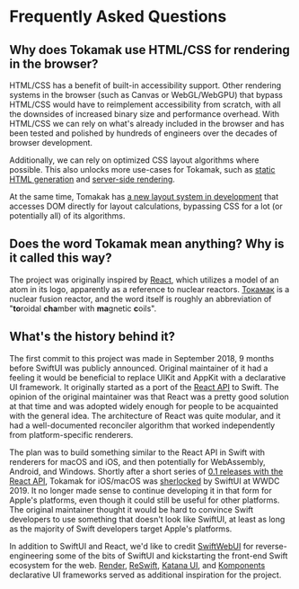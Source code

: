 # Frequently Asked Questions

## Why does Tokamak use HTML/CSS for rendering in the browser?

HTML/CSS has a benefit of built-in accessibility support. Other rendering systems in the browser (such as Canvas or WebGL/WebGPU)
that bypass HTML/CSS would have to reimplement accessibility from scratch, with all the downsides of increased binary
size and performance overhead. With HTML/CSS we can rely on what's already included in the browser and has been tested and polished
by hundreds of engineers over the decades of browser development.

Additionally, we can rely on optimized CSS layout algorithms where possible. This also unlocks more use-cases for Tokamak, such as
[static HTML generation](https://github.com/TokamakUI/TokamakPublish) and [server-side rendering](https://github.com/TokamakUI/TokamakVapor).

At the same time, Tomakak has [a new layout system in development](https://github.com/TokamakUI/Tokamak/pull/472) that accesses
DOM directly for layout calculations, bypassing CSS for a lot (or potentially all) of its algorithms.

## Does the word Tokamak mean anything? Why is it called this way?

The project was originally inspired by [React](https://reactjs.org), which utilizes a model of an atom in its logo,
apparently as a reference to nuclear reactors. [Токамак](https://en.wikipedia.org/wiki/Tokamak) is a nuclear fusion reactor, and 
the word itself is roughly an abbreviation of "**to**roidal **cha**mber with **ma**gnetic **c**oils".

##  What's the history behind it?

The first commit to this project was made in September 2018, 9 months before SwiftUI was publicly announced. Original maintainer of
it had a feeling it would be beneficial to replace UIKit and AppKit with a declarative UI framework. It originally started
as a port of the [React API](https://reactjs.org/) to Swift. The opinion of the original maintainer was that React was a pretty good
solution at that time and was adopted widely enough for people to be acquainted with the general idea. The architecture of React
was quite modular, and it had a well-documented reconciler algorithm that worked independently from platform-specific renderers.

The plan was to build something similar to the React API in Swift with renderers for macOS and iOS, and then potentially for
WebAssembly, Android, and Windows. Shortly after a short series of [0.1 releases with the React
API](https://github.com/swiftwasm/Tokamak/blob/0.1.2/README.md), Tokamak for iOS/macOS was [sherlocked](https://en.wikipedia.org/wiki/Sherlock_(software)#Sherlocked_as_a_term) by
SwiftUI at WWDC 2019. It no longer made sense to continue developing it in that form for Apple's platforms, even though it could
still be useful for other platforms. The original maintainer thought it would be hard to convince Swift developers to use something
that doesn't look like SwiftUI, at least as long as the majority of Swift developers target Apple's platforms. 

In addition to SwiftUI and React, we'd like to credit [SwiftWebUI](https://github.com/SwiftWebUI/SwiftWebUI) for reverse-engineering
some of the bits of SwiftUI and kickstarting the front-end Swift ecosystem for the web. [Render](https://github.com/alexdrone/Render),
[ReSwift](https://github.com/ReSwift/ReSwift), [Katana UI](https://github.com/BendingSpoons/katana-ui-swift), and
[Komponents](https://github.com/freshOS/Komponents) declarative UI frameworks served as additional inspiration for the project.

